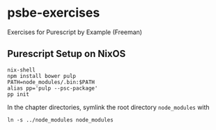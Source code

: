# psbe-exercises
Exercises for Purescript by Example (Freeman)

## Purescript Setup on NixOS

```
nix-shell
npm install bower pulp
PATH=node_modules/.bin:$PATH
alias pp='pulp --psc-package'
pp init
```

In the chapter directories, symlink the root directory `node_modules` with

```
ln -s ../node_modules node_modules
```



